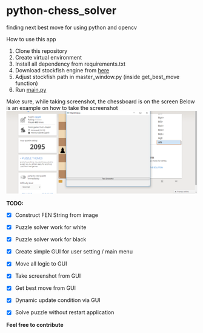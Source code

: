 # python-chess_solver
finding next best move for using python and opencv


How to use this app
1. Clone this repository
2. Create virtual environment
3. Install all dependency from requirements.txt
4. Download stockfish engine from [here](https://stockfishchess.org/)
5. Adjust stockfish path in master_window.py (inside get_best_move function)
6. Run [main.py](main.py)

Make sure, while taking screenshot, the chessboard is on the screen
Below is an example on how to take the screenshot
![screenshot example](assets/ss_example.png)

**TODO:**

* [x] Construct FEN String from image
* [x] Puzzle solver work for white
* [x] Puzzle solver work for black
* [x] Create simple GUI for user setting / main menu
* [x] Move all logic to GUI
* [x] Take screenshot from GUI
* [x] Get best move from GUI
* [x] Dynamic update condition via GUI
* [x] Solve puzzle without restart application


**Feel free to contribute**

